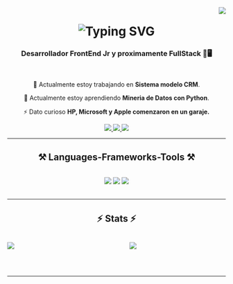 <div align="center">
    <img align="right" src="https://visitor-badge.laobi.icu/badge?page_id=DeivMolina.DeivMolina" />
</div>

<h1 align="center">
    <img src="https://readme-typing-svg.herokuapp.com?font=Fira+Code&weight=700&size=24&pause=1000&color=FFFFFF&background=FFFFFF00&center=true&vCenter=true&random=false&width=440&lines=Hola%2C+Soy+Deivid+Molina+%F0%9F%96%A5%F0%9F%92%A5%F0%9F%92%A2" alt="Typing SVG" />
</h1>

<h3 align="center">Desarrollador FrontEnd Jr y proximamente FullStack 👑🖥️ </h3>

<br/>

<div align="center">
 
  🔭 Actualmente estoy trabajando en **Sistema modelo CRM**.
   
   🌱 Actualmente estoy aprendiendo **Mineria de Datos con Python**.
  
  ⚡ Dato curioso **HP, Microsoft y Apple comenzaron en un garaje.**

 </div>
 
<div align="center"> 
  <a href="mailto:davidglezm2015@gmail.com">
    <img src="https://img.shields.io/badge/Gmail-333333?style=for-the-badge&logo=gmail&logoColor=red" />
  </a>
  <a href="https://www.linkedin.com/in/david-m-35957712a/" target="_blank">
    <img src="https://img.shields.io/badge/LinkedIn-0077B5?style=for-the-badge&logo=linkedin&logoColor=white" target="_blank" />
  </a>
  <a href="https://dm-series.com" target="_blank">
     <img src="https://img.shields.io/badge/Portfolio-FF5722?style=for-the-badge&logo=todoist&logoColor=white" target="_blank" /> <!-- sqlite, safari, google-chrome are other good icon options -->
  </a>
</div>

 <hr/>
 
<h2 align="center">⚒️ Languages-Frameworks-Tools ⚒️</h2>
<br/>
<div align="center">
    <img src="https://skillicons.dev/icons?i=html,css,sass,js,bootstrap,materialui,tailwind,react,vite" />
    <img src="https://skillicons.dev/icons?i=php,jquery,npm,laravel,mysql,postgres,mongodb,java,kotlin,express,nextjs,nodejs,py" />
    <img src="https://skillicons.dev/icons?i=vscode,github,codepen,figma,ps,pr,ae,ai,kali,autocad,arduino,eclipse,blender,aws" /><br>
</div>

<br/>
<hr/>

<h2 align="center">⚡ Stats ⚡</h2>
<br>

<div style="display: flex;">
<a href="https://github.com/anuraghazra/github-readme-stats" style="flex: 1; margin-right: 20px;">
    <img align="center" src="https://github-readme-stats.vercel.app/api/top-langs/?username=DeivMolina&langs_count=8&theme=dark" />
  </a>  
  <a href="https://github.com/anuraghazra/github-readme-stats" style="flex: 1; margin-left: 40px;">
    <img align="center" src="https://github-readme-stats.vercel.app/api?username=DeivMolina&show_icons=true&theme=dark" />
  </a>
  
</div>



<br/><br/>

<hr/>



